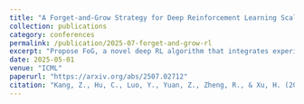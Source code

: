 ```yaml
---
title: "A Forget‑and‑Grow Strategy for Deep Reinforcement Learning Scaling in Continuous Control"
collection: publications
category: conferences
permalink: /publication/2025-07-forget-and-grow-rl
excerpt: "Propose FoG, a novel deep RL algorithm that integrates experience replay decay and network expansion; accepted as ICML 2025 poster."
date: 2025-05-01
venue: "ICML"
paperurl: "https://arxiv.org/abs/2507.02712"
citation: "Kang, Z., Hu, C., Luo, Y., Yuan, Z., Zheng, R., & Xu, H. (2025). &quot;A Forget‑and‑Grow Strategy for Deep Reinforcement Learning Scaling in Continuous Control.&quot; <i>International Conference on Machine Learning (ICML)</i>."
---
```

